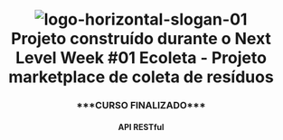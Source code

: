 <h1 align="center">
  <br>
  <img src="https://i.ibb.co/Z2p4KXB/1-h3-Sab-Tiv6-Duw9s-Zn-DE0-Kg.jpg" alt="logo-horizontal-slogan-01" border="0">
  <br>
  Projeto construído durante o Next Level Week #01
  Ecoleta - Projeto marketplace de coleta de resíduos
  <br>
</h1>

<h3 align="center">***CURSO FINALIZADO***</h3>
<h4 align="center">API RESTful</h4>
